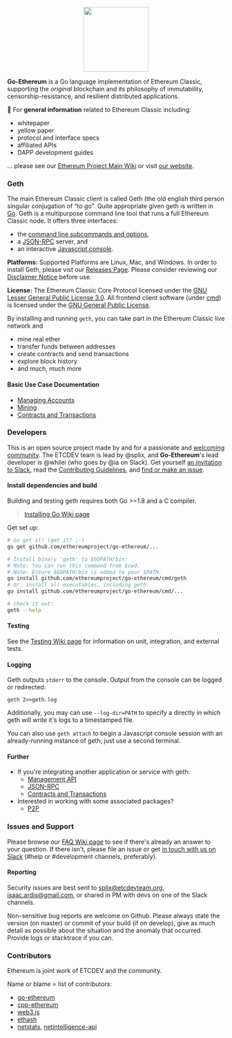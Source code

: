 <p align="center">
  <img src="./wiki/images/ETC_LOGO_Full_Color_Black.png" width="150"/>
</p>

__Go-Ethereum__ is a Go language implementation of Ethereum Classic, supporting the _original_ blockchain and its philosophy of immutability,  censorship-resistance, and resilient distributed applications.

:telescope: For __general information__ related to Ethereum Classic including:

- whitepaper
- yellow paper
- protocol and interface specs
- affiliated APIs
- DAPP development guides

... please see our [Ethereum Project Main Wiki](https://github.com/ethereumproject/wiki/wiki) or visit [our website](https://ethereumclassic.github.io).

### Geth
The main Ethereum Classic client is called Geth (the old english third person singular conjugation of "to go". Quite appropriate given geth is written in [Go](https://golang.org/). Geth is a multipurpose command line tool that runs a full Ethereum Classic node. It offers three interfaces:

- the [command line subcommands and options](./Command-Line-Options),
- a [JSON-RPC](./JSON-RPC) server, and
- an interactive [Javascript console](./JavaScript-Console).

__Platforms:__ Supported Platforms are Linux, Mac, and Windows. In order to install Geth, please vist our [Releases Page](github.com/ethereumproject/go-ethereum/releases). Please consider reviewing our [Disclaimer Notice](./Disclaimer) before use.

__License:__ The Ethereum Classic Core Protocol licensed under the [GNU Lesser General Public License 3.0](https://www.gnu.org/licenses/lgpl.html). All frontend client software (under [cmd](https://github.com/ethereumproject/go-ethereum/tree/master/cmd)) is licensed under the [GNU General Public License](https://www.gnu.org/copyleft/gpl.html).

By installing and running `geth`, you can take part in the Ethereum Classic live network and
- mine real ether
- transfer funds between addresses
- create contracts and send transactions
- explore block history
- and much, much more

#### Basic Use Case Documentation
- [Managing Accounts](./Managing-Accounts)
- [Mining](./mining)
- [Contracts and Transactions](./Contracts-and-Transactions)

### Developers
This is an open source project made by and for a passionate and [welcoming community](https://github.com/ethereumproject/volunteer). The ETCDEV team is lead by @splix, and __Go-Ethereum__'s lead developer is @whilei (who goes by @ia on Slack). Get yourself [an invitation to Slack](http://ethereumclassic.herokuapp.com/), read the [Contributing Guidelines](https://github.com/ethereumproject/rfc/blob/master/1/README.md), and [find or make an issue](https://github.com/ethereumproject/go-ethereum/issues).

#### Install dependencies and build
Building and testing geth requires both Go >=1.8 and a C compiler.

> [Installing Go Wiki page](./Installing-Go)

Get set up:
```bash
# Go get it! (get it? ;-)
go get github.com/ethereumproject/go-ethereum/...

# Install binary 'geth' to $GOPATH/bin:
# Note: You can run this command from $cwd.
# Note: Ensure $GOPATH/bin is added to your $PATH.
go install github.com/ethereumproject/go-ethereum/cmd/geth
# Or, install all executables, including geth:
go install github.com/ethereumproject/go-ethereum/cmd/...

# check it out!
geth --help
```

#### Testing
See the [Testing Wiki page](./Testing) for information on unit, integration, and external tests.

#### Logging
Geth outputs `stderr` to the console. Output from the console can be logged or redirected:
```
geth 2>>geth.log
```

Additionally, you may can use `--log-dir=PATH` to specify a directly in which geth will write it's logs to a timestamped file.

You can also use `geth attach` to begin a Javascript console session with an already-running instance of geth; just use a second terminal.

#### Further
- If you're integrating another application or service with geth:
    + [Management API](./Management-APIs)
    + [JSON-RPC](./JSON-RPC)
    + [Contracts and Transactions](https://github.com/ethereumproject/wiki/wiki/Contracts-and-Transactions)
- Interested in working with some associated packages?
    + [P2P](./Peer-To-Peer)

### Issues and Support

Please browse our [FAQ Wiki page](./FAQ) to see if there's already an answer to your question. If there isn't, please file an issue or get [in touch with us on Slack](http://ethereumclassic.herokuapp.com/) (#help or #development channels, preferably).

#### Reporting

Security issues are best sent to splix@etcdevteam.org, isaac.ardis@gmail.com, or shared in PM with devs on one of the Slack channels.

Non-sensitive bug reports are welcome on Github. Please always state the version (on master) or commit of your build (if on develop), give as much detail as possible about the situation and the anomaly that occurred. Provide logs or stacktrace if you can.

### Contributors

Ethereum is joint work of ETCDEV and the community.

Name or blame = list of contributors:

- [go-ethereum](https://github.com/ethereumproject/go-ethereum/graphs/contributors)
- [cpp-ethereum](https://github.com/ethereumproject/cpp-ethereum/graphs/contributors)
- [web3.js](https://github.com/ethereumproject/web3.js/graphs/contributors)
- [ethash](https://github.com/ethereumproject/ethash/graphs/contributors)
- [netstats](https://github.com/cubedro/eth-netstats/graphs/contributors),
[netintelligence-api](https://github.com/cubedro/eth-net-intelligence-api/graphs/contributors)



